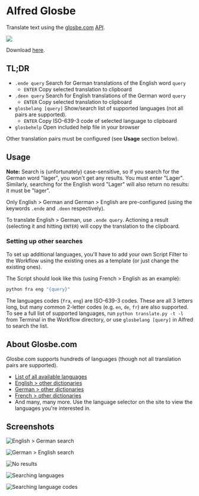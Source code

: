 # Alfred Glosbe #

Translate text using the [glosbe.com](http://glosbe.com/) [API](http://glosbe.com/a-api).

![](https://github.com/deanishe/alfred-glosbe/raw/master/screenshot2.png "")

Download [here](https://github.com/deanishe/alfred-glosbe/raw/master/Glosbe%20Translation.alfredworkflow).

## TL;DR ##

- `.ende query` Search for German translations of the English word `query`
	- `ENTER` Copy selected translation to clipboard
- `.deen query` Search for English translations of the German word `query`
	- `ENTER` Copy selected translation to clipboard
- `glosbelang [query]` Show/search list of supported languages (not all pairs are supported).
	- `ENTER` Copy ISO-639-3 code of selected language to clipboard
- `glosbehelp` Open included help file in your browser

Other translation pairs must be configured (see **Usage** section below).

## Usage ##

**Note:** Search is (unfortunately) case-sensitive, so if you search for the German word "lager", you won't get any results. You must enter "Lager". Similarly, searching for the English word "Lager" will also return no results: it must be "lager".

Only English &gt; German and German &gt; English are pre-configured (using the keywords `.ende` and `.deen` respectively).

To translate English &gt; German, use `.ende query`. Actioning a result (selecting it and hitting `ENTER`) will copy the translation to the clipboard.

### Setting up other searches ###

To set up additional languages, you'll have to add your own Script Filter to the Workflow using the existing ones as a template (or just change the existing ones).

The Script should look like this (using French &gt; English as an example):

```bash
python fra eng "{query}"
```

The languages codes (`fra`, `eng`) are ISO-639-3 codes. These are all 3 letters long, but many common 2-letter codes (e.g. `en`, `de`, `fr`) are also supported. To see a full list of supported languages, run `python translate.py -t -l` from Terminal in the Workflow directory, or use `glosbelang [query]` in Alfred to search the list.

## About Glosbe.com ##

Glosbe.com supports hundreds of languages (though not all translation pairs are supported).

- [List of all available languages](http://glosbe.com/all-languages)
- [English &gt; other dictionaries](http://glosbe.com/en/all-dictionaries)
- [German &gt; other dictionaries](http://glosbe.com/de/all-dictionaries)
- [French &gt; other dictionaries](http://glosbe.com/fr/all-dictionaries)
- And many, many more. Use the language selector on the site to view the languages you're interested in.

## Screenshots ##

![English &gt; German search](https://github.com/deanishe/alfred-glosbe/raw/master/screenshot1.png "English &gt; German search")

![German &gt; English search](https://github.com/deanishe/alfred-glosbe/raw/master/screenshot2.png "German &gt; English search")

![No results](https://github.com/deanishe/alfred-glosbe/raw/master/screenshot3.png "No results")

![Searching languages](https://github.com/deanishe/alfred-glosbe/raw/master/screenshot4.png "Searching languages")

![Searching language codes](https://github.com/deanishe/alfred-glosbe/raw/master/screenshot5.png "Searching language codes")
